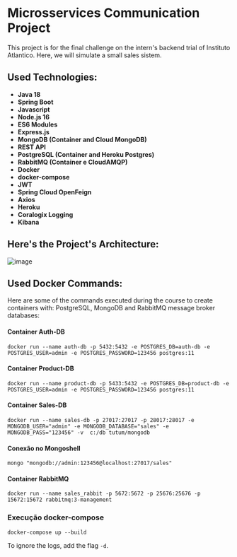 # Microsservices Communication Project

This project is for the final challenge on the intern's backend trial of Instituto Atlantico.
Here, we will simulate a small sales sistem.

## Used Technologies:

* **Java 18**
* **Spring Boot**
* **Javascript**
* **Node.js 16**
* **ES6 Modules**
* **Express.js**
* **MongoDB (Container and Cloud MongoDB)**
* **REST API**
* **PostgreSQL (Container and Heroku Postgres)**
* **RabbitMQ (Container e CloudAMQP)**
* **Docker**
* **docker-compose**
* **JWT**
* **Spring Cloud OpenFeign**
* **Axios**
* **Heroku**
* **Coralogix Logging**
* **Kibana**

## Here's the Project's Architecture:
![image](https://user-images.githubusercontent.com/68878545/191582963-418b899a-b983-413c-b2ec-e69178f49e68.png)

## Used Docker Commands:

Here are some of the commands executed during the course to create containers with: PostgreSQL, MongoDB and RabbitMQ message broker databases:

#### Container Auth-DB

`docker run --name auth-db -p 5432:5432 -e POSTGRES_DB=auth-db -e POSTGRES_USER=admin -e POSTGRES_PASSWORD=123456 postgres:11`

#### Container Product-DB

`docker run --name product-db -p 5433:5432 -e POSTGRES_DB=product-db -e POSTGRES_USER=admin -e POSTGRES_PASSWORD=123456 postgres:11`

#### Container Sales-DB

`docker run --name sales-db -p 27017:27017 -p 28017:28017 -e MONGODB_USER="admin" -e MONGODB_DATABASE="sales" -e MONGODB_PASS="123456" -v  c:/db tutum/mongodb`

#### Conexão no Mongoshell

`mongo "mongodb://admin:123456@localhost:27017/sales"`

#### Container RabbitMQ

`docker run --name sales_rabbit -p 5672:5672 -p 25676:25676 -p 15672:15672 rabbitmq:3-management`

### Execução docker-compose

`docker-compose up --build`

To ignore the logs, add the flag `-d`.

